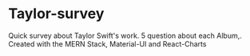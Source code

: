 # Taylor-survey
Quick survey about Taylor Swift's work. 5 question about each Album,.
Created with the MERN Stack, Material-UI and React-Charts
